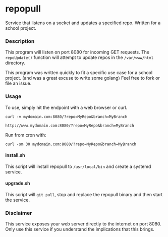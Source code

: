 # repopull
Service that listens on a socket and updates a specified repo. Written for a school project.

### Description
This program will listen on port 8080 for incoming GET requests. The `repoUpdate()`
function will attempt to update repos in the `/var/www/html` directory.

This program was written quickly to fit a specific use case for a school project.
(and was a great excuse to write some golang) Feel free to fork or file an issue.


### Usage
To use, simply hit the endpoint with a web browser or curl.

`curl -v mydomain.com:8080/?repo=MyRepo&branch=MyBranch`

`http://www.mydomain.com:8080/?repo=MyRepo&branch=MyBranch`

Run from cron with:

`curl -sm 30 mydomain.com:8080/?repo=MyRepo&branch=MyBranch`

#### install.sh
This script will install repopull to `/usr/local/bin` and create a systemd service.

#### upgrade.sh
This script will `git pull`, stop and replace the repopull binary and then start the service.

### Disclaimer
This service exposes your web server directly to the internet on port 8080.
Only use this service if you understand the implications that this brings.
